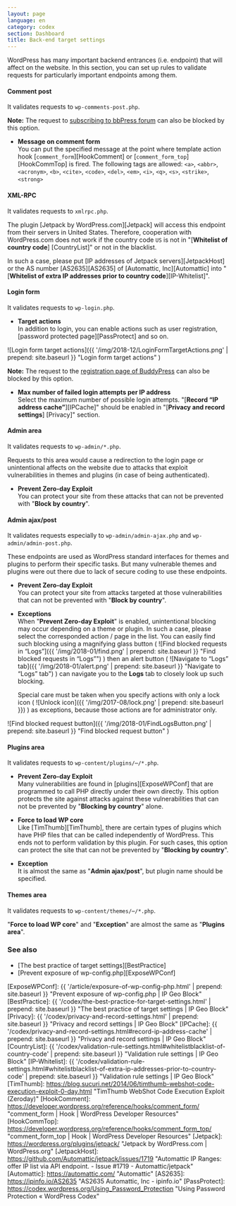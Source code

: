 ```yaml
---
layout: page
language: en
category: codex
section: Dashboard
title: Back-end target settings
---
```


WordPress has many important backend entrances (i.e. endpoint) that will 
affect on the website. In this section, you can set up rules to validate 
requests for particularly important endpoints among them.

<!--more-->

#### Comment post ####

It validates requests to `wp-comments-post.php`.

<div class="alert alert-info">
	<strong>Note:</strong> The request to 
	<a href="https://codex.bbpress.org/features/subscriptions/"
	title="Subscriptions &middot; bbPress Codex">
	subscribing to bbPress forum</a> can also be blocked by this option.
</div>

- **Message on comment form**  
You can put the specified message at the point where template action hook 
[`comment_form`][HookComment] or [`comment_form_top`][HookCommTop] is fired.
The following tags are allowed: `<a>`, `<abbr>`, `<acronym>`, `<b>`, `<cite>`,
`<code>`, `<del>`, `<em>`, `<i>`, `<q>`, `<s>`, `<strike>`, `<strong>`

#### XML-RPC ####

It validates requests to `xmlrpc.php`.

The plugin [Jetpack by WordPress.com][Jetpack] will access this endpoint from 
their servers in United States. Therefore, cooperation with WordPress.com does
not work if the country code `US` is not in "[**Whitelist of country code**]
[CountryList]" or not in the blacklist.

In such a case, please put [IP addresses of Jetpack servers][JetpackHost] 
or the AS number [AS2635][AS2635] of [Automattic, Inc][Automattic] into 
"[**Whitelist of extra IP addresses prior to country code**][IP-Whitelist]".

#### Login form ####

It validates requests to `wp-login.php`.

- **Target actions**  
In addition to login, you can enable actions such as user registration, 
[password protected page][PassProtect] and so on.

![Login form target actions]({{ '/img/2018-12/LoginFormTargetActions.png' | prepend: site.baseurl }}
 "Login form target actions"
)

<div class="alert alert-info">
	<strong>Note:</strong> The request to the
	<a href="https://codex.buddypress.org/getting-started/register-and-activation-pages/"
	title="Register and Activation Pages &middot; BuddyPress Codex">
	registration page of BuddyPress</a> can also be blocked by this option.
</div>

- **Max number of failed login attempts per IP address**  
Select the maximum number of possible login attempts. "[**Record “IP address
cache”**][IPCache]" should be enabled in "[**Privacy and record settings**]
[Privacy]" section.

#### Admin area ####

It validates requests to `wp-admin/*.php`.

Requests to this area would cause a redirection to the login page or 
unintentional affects on the website due to attacks that exploit 
vulnerabilities in themes and plugins (in case of being authenticated).

- **Prevent Zero-day Exploit**  
You can protect your site from these attacks that can not be prevented with 
"**Block by country**".

#### Admin ajax/post ####

It validates requests especially to `wp-admin/admin-ajax.php` and 
`wp-admin/admin-post.php`.

These endpoints are used as WordPress standard interfaces for themes and 
plugins to perform their specific tasks. But many vulnerable themes and 
plugins were out there due to lack of secure coding to use these endpoints.

- **Prevent Zero-day Exploit**  
You can protect your site from attacks targeted at those vulnerabilities 
that can not be prevented with "**Block by country**".

- **Exceptions**  
When "**Prevent Zero-day Exploit**" is enabled, unintentional blocking may 
occur depending on a theme or plugin. In such a case, please select the 
corresponded action / page in the list. You can easily find such blocking 
using a magnifying glass button (<span class="emoji">
![Find blocked requests in “Logs”]({{ '/img/2018-01/find.png' | prepend: site.baseurl }}
 "Find blocked requests in “Logs”")
</span>) then an alert button (<span class="emoji">
![Navigate to “Logs” tab]({{ '/img/2018-01/alert.png' | prepend: site.baseurl }}
 "Navigate to “Logs” tab")
</span>) can navigate you to the **Logs** tab to closely look up such blocking.
  
  Special care must be taken when you specify actions with only a lock icon 
(<span class="emoji">
![Unlock icon]({{ '/img/2017-08/lock.png' | prepend: site.baseurl }})
</span>) as exceptions, because those actions are for administrator only.

![Find blocked request button]({{ '/img/2018-01/FindLogsButton.png' | prepend: site.baseurl }}
 "Find blocked request button"
)

#### Plugins area ####

It validates requests to `wp-content/plugins/⋯/*.php`.

- **Prevent Zero-day Exploit**  
Many vulnerabilities are found in [plugins][ExposeWPConf] that are programmed 
to call PHP directly under their own directly. This option protects the site 
against attacks against these vulnerabilities that can not be prevented by 
"**Blocking by country**" alone.

- **Force to load WP core**  
Like [TimThumb][TimThumb], there are certain types of plugins which have PHP 
files that can be called independently of WordPress. This ends not to perform 
validation by this plugin. For such cases, this option can protect the site 
that can not be prevented by "**Blocking by country**".

- **Exception**  
It is almost the same as "**Admin ajax/post**", but plugin name should be 
specified.

#### Themes area ####

It validates requests to `wp-content/themes/⋯/*.php`.

"**Force to load WP core**" and "**Exception**" are almost the same as 
"**Plugins area**".

### See also ###

- [The best practice of target settings][BestPractice]
- [Prevent exposure of wp-config.php][ExposeWPConf]

[IP-Geo-Block]: https://wordpress.org/plugins/ip-geo-block/ "WordPress › IP Geo Block « WordPress Plugins"
[ExposeWPConf]: {{ '/article/exposure-of-wp-config-php.html'                                                             | prepend: site.baseurl }} "Prevent exposure of wp-config.php | IP Geo Block"
[BestPractice]: {{ '/codex/the-best-practice-for-target-settings.html'                                                   | prepend: site.baseurl }} "The best practice of target settings | IP Geo Block"
[Privacy]:      {{ '/codex/privacy-and-record-settings.html'                                                             | prepend: site.baseurl }} "Privacy and record settings | IP Geo Block"
[IPCache]:      {{ '/codex/privacy-and-record-settings.html#record-ip-address-cache'                                     | prepend: site.baseurl }} "Privacy and record settings | IP Geo Block"
[CountryList]:  {{ '/codex/validation-rule-settings.html#whitelistblacklist-of-country-code'                             | prepend: site.baseurl }} "Validation rule settings | IP Geo Block"
[IP-Whitelist]: {{ '/codex/validation-rule-settings.html#whitelistblacklist-of-extra-ip-addresses-prior-to-country-code' | prepend: site.baseurl }} "Validation rule settings | IP Geo Block"
[TimThumb]:     https://blog.sucuri.net/2014/06/timthumb-webshot-code-execution-exploit-0-day.html "TimThumb WebShot Code Execution Exploit (Zeroday)"
[HookComment]:  https://developer.wordpress.org/reference/hooks/comment_form/ "comment_form | Hook | WordPress Developer Resources"
[HookCommTop]:  https://developer.wordpress.org/reference/hooks/comment_form_top/ "comment_form_top | Hook | WordPress Developer Resources"
[Jetpack]:      https://wordpress.org/plugins/jetpack/ "Jetpack by WordPress.com &#124; WordPress.org"
[JetpackHost]:  https://github.com/Automattic/jetpack/issues/1719 "Automattic IP Ranges: offer IP list via API endpoint. - Issue #1719 - Automattic/jetpack"
[Automattic]:   https://automattic.com/ "Automattic"
[AS2635]:       https://ipinfo.io/AS2635 "AS2635 Automattic, Inc - ipinfo.io"
[PassProtect]:  https://codex.wordpress.org/Using_Password_Protection "Using Password Protection &laquo; WordPress Codex"
